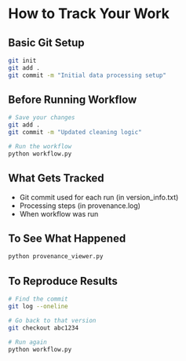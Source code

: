 # How to Track Your Work

## Basic Git Setup
```bash
git init
git add .
git commit -m "Initial data processing setup"
```

## Before Running Workflow
```bash
# Save your changes
git add .
git commit -m "Updated cleaning logic"

# Run the workflow
python workflow.py
```

## What Gets Tracked
- Git commit used for each run (in version_info.txt)
- Processing steps (in provenance.log)
- When workflow was run

## To See What Happened
```bash
python provenance_viewer.py
```

## To Reproduce Results
```bash
# Find the commit
git log --oneline

# Go back to that version
git checkout abc1234

# Run again
python workflow.py
```